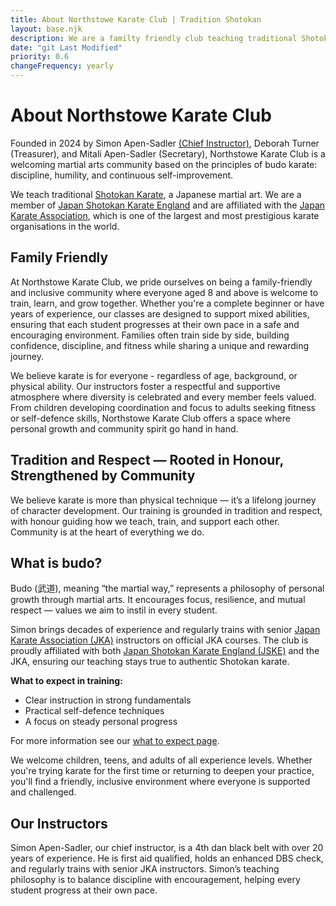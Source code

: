 ```yaml
---
title: About Northstowe Karate Club | Tradition Shotokan 
layout: base.njk
description: We are a familty friendly club teaching traditional Shotokan Karate, a Japanese martial art, affiliated to the Japan Karate Association.
date: "git Last Modified"
priority: 0.6
changeFrequency: yearly
---
```

# About Northstowe Karate Club

Founded in 2024 by Simon Apen-Sadler [(Chief Instructor)](/instructors/), Deborah Turner (Treasurer), and Mitali Apen-Sadler (Secretary), Northstowe Karate Club is a welcoming martial arts community based on the principles of budo karate: discipline, humility, and continuous self-improvement.

We teach traditional [Shotokan Karate](https://en.wikipedia.org/wiki/Shotokan), a Japanese martial art. We are a member of [Japan Shotokan Karate England](https://jske.co.uk) and are affiliated with the [Japan Karate Association](https://www.jka.or.jp/en/), which is one of the largest and most prestigious karate organisations in the world.

## Family Friendly

At Northstowe Karate Club, we pride ourselves on being a family-friendly and inclusive community where everyone aged 8 and above is welcome to train, learn, and grow together. Whether you're a complete beginner or have years of experience, our classes are designed to support mixed abilities, ensuring that each student progresses at their own pace in a safe and encouraging environment. Families often train side by side, building confidence, discipline, and fitness while sharing a unique and rewarding journey.

We believe karate is for everyone - regardless of age, background, or physical ability. Our instructors foster a respectful and supportive atmosphere where diversity is celebrated and every member feels valued. From children developing coordination and focus to adults seeking fitness or self-defence skills, Northstowe Karate Club offers a space where personal growth and community spirit go hand in hand.

## Tradition and Respect — Rooted in Honour, Strengthened by Community

We believe karate is more than physical technique — it’s a lifelong journey of character development. Our training is grounded in tradition and respect, with honour guiding how we teach, train, and support each other. Community is at the heart of everything we do.

## What is budo?
Budo (武道), meaning “the martial way,” represents a philosophy of personal growth through martial arts. It encourages focus, resilience, and mutual respect — values we aim to instil in every student.

Simon brings decades of experience and regularly trains with senior [Japan Karate Association (JKA)](https://www.jka.or.jp/en/) instructors on official JKA courses. The club is proudly affiliated with both [Japan Shotokan Karate England (JSKE)](https://jske.co.uk/) and the JKA, ensuring our teaching stays true to authentic Shotokan karate.

**What to expect in training:**
- Clear instruction in strong fundamentals
- Practical self-defence techniques
- A focus on steady personal progress

For more information see our [what to expect page](/training/what-to-expect/).

We welcome children, teens, and adults of all experience levels. Whether you're trying karate for the first time or returning to deepen your practice, you'll find a friendly, inclusive environment where everyone is supported and challenged.

## Our Instructors

Simon Apen-Sadler, our chief instructor, is a 4th dan black belt with over 20 years of experience. He is first aid qualified, holds an enhanced DBS check, and regularly trains with senior JKA instructors. Simon’s teaching philosophy is to balance discipline with encouragement, helping every student progress at their own pace.

